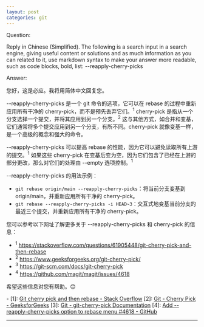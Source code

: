 ```yaml
---
layout: post
categories: git
---
```

Question:

Reply in Chinese (Simplified).
The following is a search input in a search engine, giving useful content or solutions and as much information as you can related to it, use markdown syntax to make your answer more readable, such as code blocks, bold, list:
--reapply-cherry-picks

Answer:

您好，这是必应。我将用简体中文回复您。

--reapply-cherry-picks 是一个 git 命令的选项，它可以在 rebase 的过程中重新应用所有干净的 cherry-pick，而不是预先丢弃它们。<sup>1</sup> cherry-pick 是指从一个分支选择一个提交，并将其应用到另一个分支。<sup>2</sup> 这与其他方式，如合并和变基，它们通常将多个提交应用到另一个分支，有所不同。cherry-pick 就像变基一样，是一个高级的概念和强大的命令。

--reapply-cherry-picks 可以提高 rebase 的性能，因为它可以避免读取所有上游的提交。<sup>1</sup> 如果这些 cherry-pick 在变基后变为空，因为它们包含了已经在上游的部分更改，那么对它们的处理由 --empty 选项控制。<sup>1</sup>

--reapply-cherry-picks 的用法示例：

- `git rebase origin/main --reapply-cherry-picks`：将当前分支变基到 origin/main，并重新应用所有干净的 cherry-pick。
- `git rebase --reapply-cherry-picks -i HEAD~3`：交互式地变基当前分支的最近三个提交，并重新应用所有干净的 cherry-pick。

您可以参考以下网址了解更多关于 --reapply-cherry-picks 和 cherry-pick 的信息：

- <sup>1</sup> https://stackoverflow.com/questions/61905448/git-cherry-pick-and-then-rebase
- <sup>2</sup> https://www.geeksforgeeks.org/git-cherry-pick/
- <sup>3</sup> https://git-scm.com/docs/git-cherry-pick
- <sup>4</sup> https://github.com/magit/magit/issues/4618

希望这些信息对您有帮助。😊

\-
\[1]: [Git cherry pick and then rebase - Stack Overflow](https://stackoverflow.com/questions/61905448/git-cherry-pick-and-then-rebase)
\[2]: [Git - Cherry Pick - GeeksforGeeks](https://www.geeksforgeeks.org/git-cherry-pick/)
\[3]: [Git - git-cherry-pick Documentation](https://git-scm.com/docs/git-cherry-pick)
\[4]: [Add --reapply-cherry-picks option to rebase menu #4618 - GitHub](https://github.com/magit/magit/issues/4618)

<hr/>

